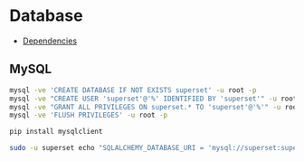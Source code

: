 # Database

- [Dependencies](https://superset.incubator.apache.org/installation.html#database-dependencies)

## MySQL

```sh
mysql -ve 'CREATE DATABASE IF NOT EXISTS superset' -u root -p
mysql -ve "CREATE USER 'superset'@'%' IDENTIFIED BY 'superset'" -u root -p
mysql -ve "GRANT ALL PRIVILEGES ON superset.* TO 'superset'@'%'" -u root -p
mysql -ve 'FLUSH PRIVILEGES' -u root -p
```

```sh
pip install mysqlclient
```

```sh
sudo -u superset echo "SQLALCHEMY_DATABASE_URI = 'mysql://superset:superset@127.0.0.1:3306/superset'" >> /etc/superset/superset_config.py
```
